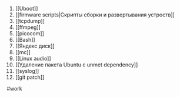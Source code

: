 1. [[Uboot]]
2. [[firmware scripts|Скрипты сборки и развертывания устроств]]
3. [[tcpdump]]
4. [[ffmpeg]]
5. [[picocom]]
6. [[Bash]]
7. [[Яндекс диск]] 
8. [[mc]]
9. [[Linux audio]]
10. [[Удаление пакета Ubuntu с unmet dependency]]
11. [[syslog]]
12. [[git patch]]



#work

